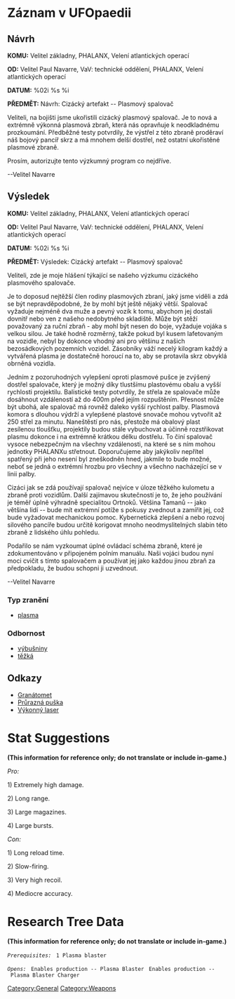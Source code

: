 # Záznam v UFOpaedii

## Návrh

**KOMU:** Velitel základny, PHALANX, Velení atlantických operací

**OD:** Velitel Paul Navarre, VaV: technické oddělení, PHALANX, Velení
atlantických operací

**DATUM:** %02i %s %i

**PŘEDMĚT:** Návrh: Cizácký artefakt -- Plasmový spalovač

Veliteli, na bojišti jsme ukořistili cizácký plasmový spalovač. Je to
nová a extrémně výkonná plasmová zbraň, která nás opravňuje k
neodkladnému prozkoumání. Předběžné testy potvrdily, že výstřel z této
zbraně proděraví náš bojový pancíř skrz a má mnohem delší dostřel, než
ostatní ukořistěné plasmové zbraně.

Prosím, autorizujte tento výzkumný program co nejdříve.

--Velitel Navarre

## Výsledek

**KOMU:** Velitel základny, PHALANX, Velení atlantických operací

**OD:** Velitel Paul Navarre, VaV: technické oddělení, PHALANX, Velení
atlantických operací

**DATUM:** %02i %s %i

**PŘEDMĚT:** Výsledek: Cizácký artefakt -- Plasmový spalovač

Veliteli, zde je moje hlášení týkající se našeho výzkumu cizáckého
plasmového spalovače.

Je to doposud nejtěžší člen rodiny plasmových zbraní, jaký jsme viděli a
zdá se být nepravděpodobné, že by mohl být ještě nějaký větší. Spalovač
vyžaduje nejméně dva muže a pevný vozík k tomu, abychom jej dostali
dovnitř nebo ven z našeho nedobytného skladiště. Může být stěží
považovaný za ruční zbraň - aby mohl být nesen do boje, vyžaduje vojáka
s velkou silou. Je také hodně rozměrný, takže pokud byl kusem
lafetovaným na vozidle, nebyl by dokonce vhodný ani pro většinu z našich
bezosádkových pozemních vozidel. Zásobníky váží necelý kilogram každý a
vytvářená plasma je dostatečně horoucí na to, aby se protavila skrz
obvyklá obrněná vozidla.

Jedním z pozoruhodných vylepšení oproti plasmové pušce je zvýšený
dostřel spalovače, který je možný díky tlustšímu plastovému obalu a
vyšší rychlosti projektilu. Balistické testy potvrdily, že střela ze
spalovače může dosáhnout vzdáleností až do 400m před jejím rozpuštěním.
Přesnost může být ubohá, ale spalovač má rovněž daleko vyšší rychlost
palby. Plasmová komora s dlouhou výdrží a vylepšené plastové snovače
mohou vytvořit až 250 střel za minutu. Naneštěstí pro nás, přestože má
obalový plast zesílenou tloušťku, projektily budou stále vybuchovat a
účinně rozstřikovat plasmu dokonce i na extrémně krátkou délku dostřelu.
To činí spalovač vysoce nebezpečným na všechny vzdálenosti, na které se
s ním mohou jednotky PHALANXu střetnout. Doporučujeme aby jakýkoliv
nepřítel spatřený při jeho nesení byl zneškodněn hned, jakmile to bude
možné, neboť se jedná o extrémní hrozbu pro všechny a všechno
nacházející se v linii palby.

Cizáci jak se zdá používají spalovač nejvíce v úloze těžkého kulometu a
zbraně proti vozidlům. Další zajímavou skutečností je to, že jeho
používání je téměř úplně výhradně specialitou Ortnoků. Většina Tamanů --
jako většina lidí -- bude mít extrémní potíže s pokusy zvednout a
zamířit jej, což bude vyžadovat mechanickou pomoc. Kybernetická zlepšení
a nebo rozvoj silového pancíře budou určitě korigovat mnoho
neodmyslitelných slabin této zbraně z lidského úhlu pohledu.

Podařilo se nám vyzkoumat úplné ovládací schéma zbraně, které je
zdokumentováno v připojeném polním manuálu. Naši vojáci budou nyní moci
cvičit s tímto spalovačem a používat jej jako každou jinou zbraň za
předpokladu, že budou schopni ji uzvednout.

--Velitel Navarre

### Typ zranění

- [plasma](Damage/plasma "wikilink")

### Odbornost

- [výbušniny](Skills/explosive "wikilink")
- [těžká](Skills/heavy "wikilink")

## Odkazy

- [Granátomet](Vybavení/Hlavní_zbraně/Granátomet "wikilink")
- [Průrazná puška](Vybavení/Hlavní_zbraně/Průrazná_puška "wikilink")
- [Výkonný laser](Vybavení/Hlavní_zbraně/Výkonný_laser "wikilink")

# Stat Suggestions

**(This information for reference only; do not translate or include
in-game.)**

*Pro:*

1\) Extremely high damage.

2\) Long range.

3\) Large magazines.

4\) Large bursts.

*Con:*

1\) Long reload time.

2\) Slow-firing.

3\) Very high recoil.

4\) Mediocre accuracy.

# Research Tree Data

**(This information for reference only; do not translate or include
in-game.)**

*`Prerequisites:`*
` 1 Plasma blaster`

*`Opens:`*
` Enables production -- Plasma Blaster`
` Enables production -- Plasma Blaster Charger`

[Category:General](Category:General "wikilink")
[Category:Weapons](Category:Weapons "wikilink")